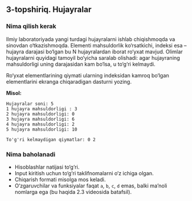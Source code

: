 ## 3-topshiriq. Hujayralar
### Nima qilish kerak
Ilmiy laboratoriyada yangi turdagi hujayralarni ishlab chiqishmoqda va sinovdan o‘tkazishmoqda. Elementi mahsuldorlik ko‘rsatkichi, indeksi esa – hujayra darajasi bo‘lgan bu N hujayralardan iborat ro‘yxat mavjud. Olimlar hujayralarni quyidagi tamoyil bo‘yicha saralab olishadi: agar hujayraning mahsuldorligi uning darajasidan kam bo‘lsa, u to‘g‘ri kelmaydi.

Ro‘yxat elementlarining qiymati ularning indeksidan kamroq bo‘lgan elementlarini ekranga chiqaradigan dasturni yozing.

**Misol:**

```
Hujayralar soni: 5
1 hujayra mahsuldorligi : 3
2 hujayra mahsuldorligi: 0
3 hujayra mahsuldorligi: 6
4 hujayra mahsuldorligi: 2
5 hujayra mahsuldorligi: 10
 
To'g'ri kelmaydigan qiymatlar: 0 2
```
### Nima baholanadi
- Hisoblashlar natijasi to‘g‘ri.
- Input kiritish uchun to‘g‘ri taklifnomalarni o‘z ichiga olgan. 
- Chiqarish formati misolga mos keladi.
- O‘zgaruvchilar va funksiyalar faqat `a`, `b`, `c`, `d` emas, balki ma’noli nomlarga ega  (bu haqida 2.3 videosida batafsil).